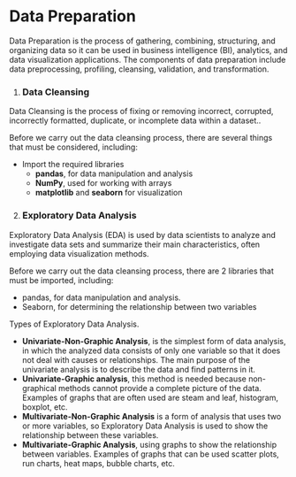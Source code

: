 # Data Preparation

Data Preparation is the process of gathering, combining, structuring, and organizing data so it can be used in business intelligence (BI), analytics, and data visualization applications. The components of data preparation include data preprocessing, profiling, cleansing, validation, and transformation.

1. ### Data Cleansing
Data Cleansing is the process of fixing or removing incorrect, corrupted, incorrectly formatted, duplicate, or incomplete data within a dataset.. 

Before we carry out the data cleansing process, there are several things that must be considered, including:
- Import the required libraries 
    - **pandas**, for data manipulation and analysis
    - **NumPy**, used for working with arrays
    - **matplotlib** and **seaborn** for visualization

2.	### Exploratory Data Analysis 
Exploratory Data Analysis (EDA) is used by data scientists to analyze and investigate data sets and summarize their main characteristics, often employing data visualization methods.

Before we carry out the data cleansing process, there are 2 libraries that must be imported, including:
- pandas, for data manipulation and analysis.
- Seaborn, for determining the relationship between two variables

Types of Exploratory Data Analysis.
- **Univariate-Non-Graphic Analysis**, is the simplest form of data analysis, in which the analyzed data consists of only one variable so that it does not deal with causes or relationships. The main purpose of the univariate analysis is to describe the data and find patterns in it.
- **Univariate-Graphic analysis**, this method is needed because non-graphical methods cannot provide a complete picture of the data. Examples of graphs that are often used are steam and leaf, histogram, boxplot, etc.
- **Multivariate-Non-Graphic Analysis** is a form of analysis that uses two or more variables, so Exploratory Data Analysis is used to show the relationship between these variables.
- **Multivariate-Graphic Analysis**, using graphs to show the relationship between variables. Examples of graphs that can be used scatter plots, run charts, heat maps, bubble charts, etc.




